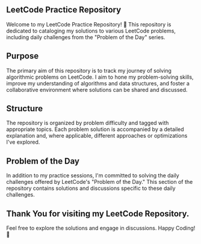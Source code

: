 ## LeetCode Practice Repository
Welcome to my LeetCode Practice Repository! 🚀 This repository is dedicated to cataloging my solutions to various LeetCode problems, including daily challenges from the "Problem of the Day" series.

## Purpose
The primary aim of this repository is to track my journey of solving algorithmic problems on LeetCode. I aim to hone my problem-solving skills, improve my understanding of algorithms and data structures, and foster a collaborative environment where solutions can be shared and discussed.

## Structure
The repository is organized by problem difficulty and tagged with appropriate topics. Each problem solution is accompanied by a detailed explanation and, where applicable, different approaches or optimizations I've explored.

## Problem of the Day
In addition to my practice sessions, I'm committed to solving the daily challenges offered by LeetCode's "Problem of the Day." This section of the repository contains solutions and discussions specific to these daily challenges.

## Thank You for visiting my LeetCode Repository. 
Feel free to explore the solutions and engage in discussions. Happy Coding! 🌟
